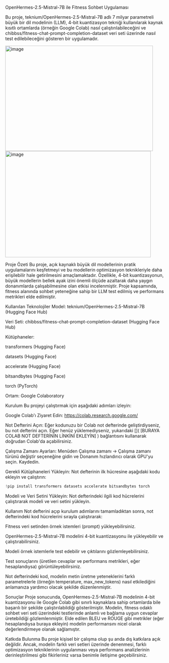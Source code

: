 OpenHermes-2.5-Mistral-7B ile Fitness Sohbet Uygulaması

Bu proje, teknium/OpenHermes-2.5-Mistral-7B adlı 7 milyar parametreli büyük bir dil modelinin (LLM), 4-bit kuantizasyon tekniği kullanılarak kaynak kısıtlı ortamlarda (örneğin Google Colab) nasıl çalıştırılabileceğini ve chibbss/fitness-chat-prompt-completion-dataset veri seti üzerinde nasıl test edilebileceğini gösteren bir uygulamadır.



<img width="468" height="333" alt="image" src="https://github.com/user-attachments/assets/7f3c3c2d-86ac-4eb2-964b-31492502f871" />
<img width="461" height="336" alt="image" src="https://github.com/user-attachments/assets/a5551a4a-cd33-44c1-a58b-1e30152543a2" />


Proje Özeti
Bu proje, açık kaynaklı büyük dil modellerinin pratik uygulamalarını keşfetmeyi ve bu modellerin optimizasyon teknikleriyle daha erişilebilir hale getirilmesini amaçlamaktadır. Özellikle, 4-bit kuantizasyonun, büyük modellerin bellek ayak izini önemli ölçüde azaltarak daha yaygın donanımlarda çalışabilmesine olan etkisi incelenmiştir. Proje kapsamında, fitness alanında sohbet yeteneğine sahip bir LLM test edilmiş ve performans metrikleri elde edilmiştir.

Kullanılan Teknolojiler
Model: teknium/OpenHermes-2.5-Mistral-7B (Hugging Face Hub)

Veri Seti: chibbss/fitness-chat-prompt-completion-dataset (Hugging Face Hub)

Kütüphaneler:

transformers (Hugging Face)

datasets (Hugging Face)

accelerate (Hugging Face)

bitsandbytes (Hugging Face)

torch (PyTorch)

Ortam: Google Colaboratory

Kurulum
Bu projeyi çalıştırmak için aşağıdaki adımları izleyin:

Google Colab'ı Ziyaret Edin: https://colab.research.google.com/

Not Defterini Açın: Eğer kodunuzu bir Colab not defterinde geliştirdiyseniz, bu not defterini açın. Eğer henüz yüklemediyseniz, yukarıdaki []( [BURAYA COLAB NOT DEFTERİNİN LİNKİNİ EKLEYİN] ) bağlantısını kullanarak doğrudan Colab'da açabilirsiniz.

Çalışma Zamanı Ayarları: Menüden Çalışma zamanı -> Çalışma zamanı türünü değiştir seçeneğine gidin ve Donanım hızlandırıcı olarak GPU'yu seçin. Kaydedin.

Gerekli Kütüphaneleri Yükleyin: Not defterinin ilk hücresine aşağıdaki kodu ekleyin ve çalıştırın:

```python
!pip install transformers datasets accelerate bitsandbytes torch
```

Modeli ve Veri Setini Yükleyin: Not defterindeki ilgili kod hücrelerini çalıştırarak modeli ve veri setini yükleyin.

Kullanım
Not defterini açıp kurulum adımlarını tamamladıktan sonra, not defterindeki kod hücrelerini sırayla çalıştırarak:

Fitness veri setinden örnek istemleri (prompt) yükleyebilirsiniz.

OpenHermes-2.5-Mistral-7B modelini 4-bit kuantizasyonu ile yükleyebilir ve çalıştırabilirsiniz.

Modeli örnek istemlerle test edebilir ve çıktılarını gözlemleyebilirsiniz.

Test sonuçlarını (üretilen cevaplar ve performans metrikleri, eğer hesaplandıysa) görüntüleyebilirsiniz.

Not defterindeki kod, modelin metin üretme yeteneklerini farklı parametrelerle (örneğin temperature, max_new_tokens) nasıl etkilediğini anlamanıza yardımcı olacak şekilde düzenlenmiştir.

Sonuçlar
Proje sonucunda, OpenHermes-2.5-Mistral-7B modelinin 4-bit kuantizasyonu ile Google Colab gibi sınırlı kaynaklara sahip ortamlarda bile başarılı bir şekilde çalıştırılabildiği gösterilmiştir. Modelin, fitness odaklı sohbet veri seti üzerindeki testlerinde anlamlı ve bağlama uygun cevaplar üretebildiği gözlemlenmiştir. Elde edilen BLEU ve ROUGE gibi metrikler (eğer hesaplandıysa buraya ekleyin) modelin performansını nicel olarak değerlendirmeye olanak sağlamıştır.

Katkıda Bulunma
Bu proje kişisel bir çalışma olup şu anda dış katkılara açık değildir. Ancak, modelin farklı veri setleri üzerinde denenmesi, farklı optimizasyon tekniklerinin uygulanması veya performans analizlerinin derinleştirilmesi gibi fikirleriniz varsa benimle iletişime geçebilirsiniz.
